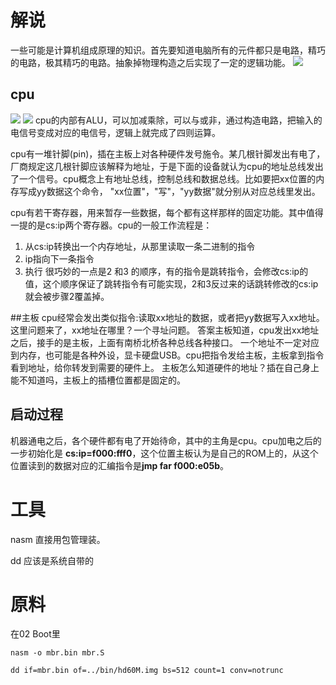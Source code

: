 # 解说
一些可能是计算机组成原理的知识。首先要知道电脑所有的元件都只是电路，精巧的电路，极其精巧的电路。抽象掉物理构造之后实现了一定的逻辑功能。
![](jixiang.jpg) 
## cpu
![](cpu.png) 
![](zhuban.png) 
cpu的内部有ALU，可以加减乘除，可以与或非，通过构造电路，把输入的电信号变成对应的电信号，逻辑上就完成了四则运算。

cpu有一堆针脚(pin)，插在主板上对各种硬件发号施令。某几根针脚发出有电了，厂商规定这几根针脚应该解释为地址，于是下面的设备就认为cpu的地址总线发出了一个信号。cpu概念上有地址总线，控制总线和数据总线。比如要把xx位置的内存写成yy数据这个命令， "xx位置"，"写"，"yy数据"就分别从对应总线里发出。

cpu有若干寄存器，用来暂存一些数据，每个都有这样那样的固定功能。其中值得一提的是cs:ip两个寄存器。cpu的一般工作流程是：
1. 从cs:ip转换出一个内存地址，从那里读取一条二进制的指令
2. ip指向下一条指令
3. 执行
很巧妙的一点是2 和3 的顺序，有的指令是跳转指令，会修改cs:ip的值，这个顺序保证了跳转指令有可能实现，2和3反过来的话跳转修改的cs:ip就会被步骤2覆盖掉。

##主板
cpu经常会发出类似指令:读取xx地址的数据，或者把yy数据写入xx地址。这里问题来了，xx地址在哪里？一个寻址问题。
答案主板知道，cpu发出xx地址之后，接手的是主板，上面有南桥北桥各种总线各种接口。
一个地址不一定对应到内存，也可能是各种外设，显卡硬盘USB。cpu把指令发给主板，主板拿到指令看到地址，给你转发到需要的硬件上。
主板怎么知道硬件的地址？插在自己身上能不知道吗，主板上的插槽位置都是固定的。

## 启动过程
机器通电之后，各个硬件都有电了开始待命，其中的主角是cpu。cpu加电之后的一步初始化是 **cs:ip=f000:fff0**，这个位置主板认为是自己的ROM上的，从这个位置读到的数据对应的汇编指令是**jmp far f000:e05b**。

# 工具
nasm 直接用包管理装。

dd 应该是系统自带的

# 原料
在02 Boot里

	nasm -o mbr.bin mbr.S
	
	dd if=mbr.bin of=../bin/hd60M.img bs=512 count=1 conv=notrunc
